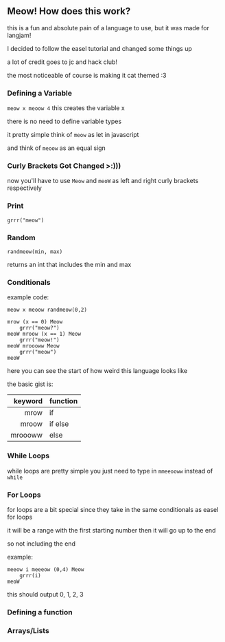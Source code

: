 ## Meow! How does this work?

this is a fun and absolute pain of a language to use, but it was made for langjam!

I decided to follow the easel tutorial and changed some things up 

a lot of credit goes to jc and hack club!

the most noticeable of course is making it cat themed :3


### Defining a Variable

`meow x meoow 4` this creates the variable x 

there is no need to define variable types

it pretty simple think of `meow` as let in javascript

and think of `meoow` as an equal sign 

### Curly Brackets Got Changed >:)))

now you'll have to use `Meow` and `meoW` as left and right curly brackets respectively

### Print

`grrr("meow")`

### Random

`randmeow(min, max)`

returns an int that includes the min and max

### Conditionals 

example code: 

```
meow x meoow randmeow(0,2)

mrow (x == 0) Meow
    grrr("meow?")
meoW mroow (x == 1) Meow
    grrr("meow!")
meoW mroooww Meow
    grrr("meow")
meoW
```

here you can see the start of how weird this language looks like

the basic gist is: 

|  keyword| function |
| -----: | ----- |
|  mrow   | if|
|   mroow  | if else|
|  mroooww   | else|

### While Loops

while loops are pretty simple you just need to type in `mmeeooww` instead of `while`

### For Loops

for loops are a bit special since they take in the same conditionals as easel for loops

it will be a range with the first starting number then it will go up to the end

so not including the end

example:

```
meeow i meeeow (0,4) Meow
    grrr(i)
meoW
```

this should output 0, 1, 2, 3


### Defining a function



### Arrays/Lists


